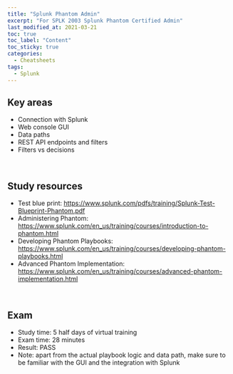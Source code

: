 ```yaml
---
title: "Splunk Phantom Admin"
excerpt: "For SPLK 2003 Splunk Phantom Certified Admin"
last_modified_at: 2021-03-21
toc: true
toc_label: "Content"
toc_sticky: true
categories:
  - Cheatsheets
tags:
  - Splunk
---
```


## Key areas
- Connection with Splunk
- Web console GUI
- Data paths
- REST API endpoints and filters
- Filters vs decisions

<br>

## Study resources
- Test blue print: <https://www.splunk.com/pdfs/training/Splunk-Test-Blueprint-Phantom.pdf>
- Administering Phantom: <https://www.splunk.com/en_us/training/courses/introduction-to-phantom.html>
- Developing Phantom Playbooks: <https://www.splunk.com/en_us/training/courses/developing-phantom-playbooks.html>
- Advanced Phantom Implementation: <https://www.splunk.com/en_us/training/courses/advanced-phantom-implementation.html>

<br>

## Exam
- Study time: 5 half days of virtual training
- Exam time: 28 minutes
- Result: PASS
- Note: apart from the actual playbook logic and data path, make sure to be familiar with the GUI and the integration with Splunk

<br>
